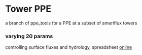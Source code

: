# Tower PPE

a branch of ppe_tools for a PPE at a subset of ameriflux towers

### varying 20 params

controlling surface fluxes and hydrology, spreadsheet [online](https://docs.google.com/spreadsheets/d/1vR0FlW9cKgvPaQb2Qmr0MSIoyUSqmdxa3kOxSVsxyDI/edit?usp=sharing)




